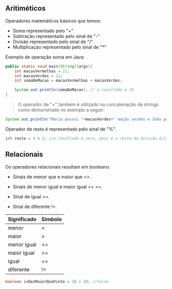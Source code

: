 ## Aritiméticos

Operadores matemáticos básicos que temos:

- Soma representado pelo "+"
- Subtração representado pelo sinal de "-"
- Divisão representado pelo sinal de "/"
- Multiplicação representado pelo sinal de "*"

Exemplo de operação soma em Java:

```java
public static void main(String[]args){
    int macasVermelhas = 21;
    int macasVerdes = 12;
    int somaDeMacas = macasVermelhas + macasVerdes;

    System.out.println(somaDeMacas); // o resultado é 33
}
```
>O operador de "+" também é utilizado na concatenação de strings como demonstrado no exemplo a seguir:

```java
System.out.println("Maria possui "+macasVerdes+" maçãs verdes e João possui "+macasVermelhas+" maçãs vermelhas.");
```

Operador de resto é representado pelo sinal de "%".
```java
int resto = 4 % 2; //o resultado é zero, pois é o resto da divisão 4/2.

```
## Relacionais

Os operadores relacionais resultam em booleano.

- Sinais de menor que e maior que <>.

- Sinais de menor igual e maior igual <= >=.

- Sinal de igual ==.

- Sinal de diferente !=.

| Significado  | Símbolo   | 
|--------------|-----------|
|     menor    |     <     |
|     maior    |     >     |  
|  menor igual |     <=    |
|  maior igual |     >=    |
|    igual     |     ==    |
|  diferente   |     !=    |

```java
boolean isDezMaiorQueVinte = 10 > 20; //false

```